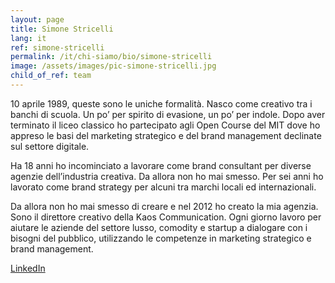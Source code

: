 ```yaml
---
layout: page
title: Simone Stricelli
lang: it
ref: simone-stricelli
permalink: /it/chi-siamo/bio/simone-stricelli
image: /assets/images/pic-simone-stricelli.jpg
child_of_ref: team
---
```


10 aprile 1989, queste sono le uniche formalità. Nasco come creativo tra i banchi di scuola. Un po’ per spirito di evasione, un po’ per indole. Dopo aver terminato il liceo classico ho partecipato agli Open Course del MIT dove ho appreso le basi del marketing strategico e del brand management declinate sul settore digitale.

Ha 18 anni ho incominciato a lavorare come brand consultant per diverse agenzie dell’industria creativa. Da allora non ho mai smesso. Per sei anni ho lavorato come brand strategy per alcuni tra marchi locali ed internazionali.

Da allora non ho mai smesso di creare e nel 2012 ho creato la mia agenzia. Sono il direttore creativo della Kaos Communication. Ogni giorno lavoro per aiutare le aziende del settore lusso, comodity e startup a dialogare con i bisogni del pubblico, utilizzando le competenze in marketing strategico e brand management.

[LinkedIn](https://www.linkedin.com/in/simonestricelli/)
